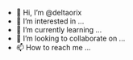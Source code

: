 - 👋 Hi, I’m @deltaorix
- 👀 I’m interested in ...
- 🌱 I’m currently learning ...
- 💞️ I’m looking to collaborate on ...
- 📫 How to reach me ...

<!---
deltaorix/deltaorix is a ✨ special ✨ repository because its `README.md` (this file) appears on your GitHub profile.
You can click the Preview link to take a look at your changes.
--->
